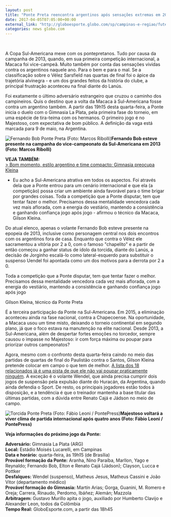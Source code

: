 ```yaml
---
layout: post
title: "Ponte Preta reencontra argentinos após sensações extremas em 2013"
date: 2017-04-05T07:05:00+00:00
external_link: "http://globoesporte.globo.com/sp/campinas-e-regiao/futebol/times/ponte-preta/noticia/2017/04/ponte-preta-reencontra-argentinos-apos-sensacoes-extremas-em-2013.html"
categories: news globo.com
---
```

&nbsp;

A Copa Sul-Americana mexe com os pontepretanos. Tudo por causa da campanha de 2013, quando, em sua primeira competição internacional, a Macaca foi vice-campeã. Muito também por conta das sensações vividas contra os argentinos naquele ano. Para o bem e para o mal. Se a classificação sobre o Vélez Sarsfield nas quartas de final foi o ápice da trajetória alvinegra - e um dos grandes feitos da história do clube, a principal frustração aconteceu na final diante do Lanús.&nbsp;

Foi exatamente o último adversário estrangeiro que cruzou o caminho dos campineiros. Quis o destino que a volta da Macaca à Sul-Americana fosse contra um argentino também. A partir das 19h15 desta quarta-feira, a Ponte inicia o duelo com o Gimnasia La Plata, pela primeira fase do torneio, em uma espécie de tira-teima com os hermanos. O primeiro jogo é no Majestoso, com expectativa de bom público. A definição da vaga está marcada para 9 de maio, na Argentina.&nbsp;

 ![Fernando Bob Ponte Preta (Foto: Marcos Ribolli)](http://s2.glbimg.com/wpkf6A0CzqaeE9_9lxEhgY8eg9Y=/0x368:2219x1526/690x360/s.glbimg.com/es/ge/f/original/2013/12/05/rib1754.jpg "Fernando Bob Ponte Preta (Foto: Marcos Ribolli)")**Fernando Bob esteve presente na campanha do vice-campeonato da Sul-Americana em 2013 (Foto: Marcos Ribolli)**

**VEJA TAMBÉM:**  
[\>&nbsp;Bom momento, estilo argentino e time compacto: Gimnasia preocupa Kleina](http://globoesporte.globo.com/sp/campinas-e-regiao/futebol/times/ponte-preta/noticia/2017/04/bom-momento-estilo-argentino-e-time-compacto-gimnasia-preocupa-kleina.html)

- Eu acho a Sul-Americana atrativa em todos os aspectos. Foi através dela que a Ponte entrou para um cenário internacional e que ela (a competição) possa criar um ambiente ainda favorável para o time brigar por grandes coisas. Toda a competição que a Ponte disputar, tem que tentar fazer o melhor. Precisamos dessa mentalidade vencedora cada vez mais aflorada, com a energia do vestiário, mantendo a consistência e ganhando confiança jogo após jogo - afirmou o técnico da Macaca, Gilson Kleina.&nbsp;

Do atual elenco, apenas o volante Fernando Bob esteve presente na epopeia de 2013, inclusive como personagem central nos dois encontros com os argentinos fora de casa. Enquanto que contra o Vélez ele sacramentou a vitória por 2 a 0, com o famoso "chapelito" e a partir de então começou a ganhar status de ídolo da torcida, diante do Lanús, a decisão de Jorginho escalá-lo como lateral-esquerdo para substituir o suspenso Uendel foi apontada como um dos motivos para a derrota por 2 a 0.&nbsp;

Toda a competição que a Ponte disputar, tem que tentar fazer o melhor. Precisamos dessa mentalidade vencedora cada vez mais aflorada, com a energia do vestiário, mantendo a consistência e ganhando confiança jogo após jogo&nbsp;

Gilson Kleina, técnico da Ponte Preta

É a terceira participação da Ponte na Sul-Americana. Em 2015, a eliminação aconteceu ainda na fase nacional, contra a Chapecoense. Na oportunidade, a Macaca usou um time misto, deixando o torneio continental em segundo plano, já que o foco estava na manutenção na elite nacional. Desde 2013, a Sul-Americana, além de despertar fortes emoções no torcedor, sempre causou o impasse no Majestoso: ir com força máxima ou poupar para priorizar outros campeonatos?&nbsp;

Agora, mesmo com o confronto desta quarta-feira caindo no meio das partidas de quartas de final do Paulistão contra o Santos, Gilson Kleina pretende colocar em campo o que tem de melhor. [A lista dos 18 relacionados já é uma pista de que ele não vai poupar praticamente ninguém](http://globoesporte.globo.com/sp/campinas-e-regiao/futebol/times/ponte-preta/noticia/2017/04/sem-wendel-ponte-relaciona-todos-os-titulares-contra-gimnasia-veja-lista.html). A exceção é o volante Wendel, que ainda precisa cumprir dois jogos de suspensão pela expulsão diante do Huracán, da Argentina, quando ainda defendia o Sport. De resto, os principais jogadores estão todos à disposição, e a tendência é que o treinador mantenha a base titular das últimas partidas, com a dúvida entre Renato Cajá e Jádson no meio de campo.&nbsp;

 ![Torcida Ponte Preta (Foto: Fábio Leoni / PontePress)](http://s2.glbimg.com/v9yOS7ONYBVgsSGt8fTpjZ3BL6A=/0x76:1000x598/690x360/s.glbimg.com/es/ge/f/original/2017/04/03/torcida2.jpg "Torcida Ponte Preta (Foto: Fábio Leoni / PontePress)")**Majestoso voltará a viver clima de partida internacional após quatro anos (Foto: Fábio Leoni / PontePress)**

**Veja informações do próximo jogo da Ponte:**  
  
**Adversário:** Gimnasia La Plata (ARG)  
**Local:** Estádio Moisés Lucarelli, em Campinas  
**Data e horário:** quarta-feira, às 19h15 (de Brasília)  
**Provável formação da Ponte:** Aranha, Nino Paraíba, Marllon, Yago e Reynaldo; Fernando Bob, Elton e Renato Cajá (Jádson); Clayson, Lucca e Pottker  
**Desfalques:** Wendel (suspenso), Matheus Jesus, Matheus Cassini e João Vitor (departamento médico)&nbsp;  
**Provável formação do Gimnasia:** Martín Arias; Gorga, Guanini, M. Romero e Oreja; Carrera, Rinaudo, Perdomo, Ibáñez; Alemán; Mazzola  
**Arbitragem:** Gustavo Murillo apita o jogo, auxiliado por Humberto Clavijo e Alexander Leon, todos da Colômbia  
**Tempo Real:** GloboEsporte.com, a partir das 18h45

